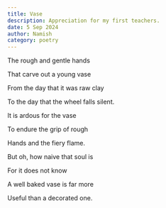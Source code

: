 ```yaml
---
title: Vase
description: Appreciation for my first teachers.
date: 5 Sep 2024
author: Namish
category: poetry
---
```


The rough and gentle hands

That carve out a young vase

From the day that it was raw clay

To the day that the wheel falls silent.

It is ardous for the vase

To endure the grip of rough

Hands and the fiery flame.

But oh, how naive that soul is

For it does not know

A well baked vase is far more

Useful than a decorated one.
